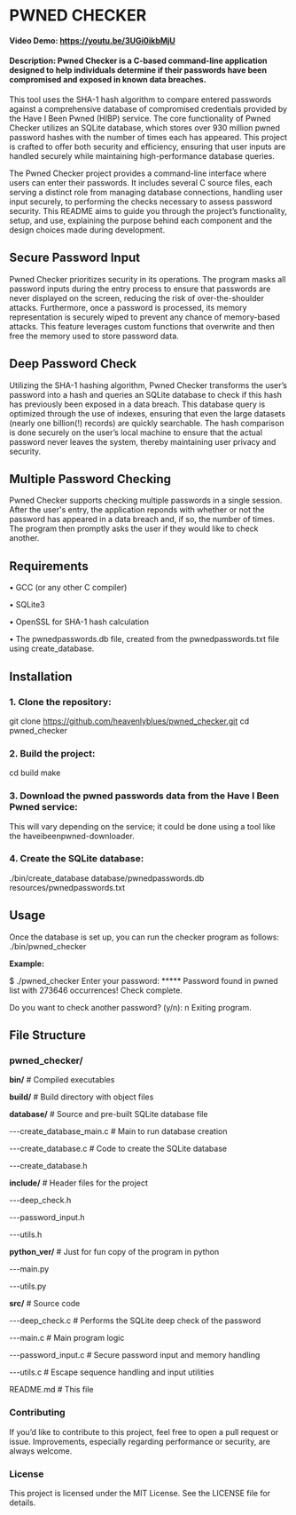 # PWNED CHECKER
#### Video Demo: https://youtu.be/3UGi0ikbMjU

#### Description: Pwned Checker is a C-based command-line application designed to help individuals determine if their passwords have been compromised and exposed in known data breaches. 

This tool uses the SHA-1 hash algorithm to compare entered passwords against a comprehensive database of compromised credentials provided by the Have I Been Pwned (HIBP) service. The core functionality of Pwned Checker utilizes an SQLite database, which stores over 930 million pwned password hashes with the number of times each has appeared. This project is crafted to offer both security and efficiency, ensuring that user inputs are handled securely while maintaining high-performance database queries.

The Pwned Checker project provides a command-line interface where users can enter their passwords. It includes several C source files, each serving a distinct role from managing database connections, handling user input securely, to performing the checks necessary to assess password security. This README aims to guide you through the project’s functionality, setup, and use, explaining the purpose behind each component and the design choices made during development.

## Secure Password Input

Pwned Checker prioritizes security in its operations. The program masks all password inputs during the entry process to ensure that passwords are never displayed on the screen, reducing the risk of over-the-shoulder attacks. Furthermore, once a password is processed, its memory representation is securely wiped to prevent any chance of memory-based attacks. This feature leverages custom functions that overwrite and then free the memory used to store password data.

## Deep Password Check

Utilizing the SHA-1 hashing algorithm, Pwned Checker transforms the user’s password into a hash and queries an SQLite database to check if this hash has previously been exposed in a data breach. This database query is optimized through the use of indexes, ensuring that even the large datasets (nearly one billion(!) records) are quickly searchable. The hash comparison is done securely on the user’s local machine to ensure that the actual password never leaves the system, thereby maintaining user privacy and security.

## Multiple Password Checking

Pwned Checker supports checking multiple passwords in a single session. After the user's entry, the application reponds with whether or not the password has appeared in a data breach and, if so, the number of times. The program then promptly asks the user if they would like to check another.


## Requirements

• GCC (or any other C compiler)

• SQLite3

• OpenSSL for SHA-1 hash calculation

• The pwnedpasswords.db file, created from the pwnedpasswords.txt file using create_database.


## Installation

### 1. Clone the repository:

git clone https://github.com/heavenlyblues/pwned_checker.git
cd pwned_checker

### 2. Build the project:

cd build
make

### 3. Download the pwned passwords data from the Have I Been Pwned service:

This will vary depending on the service; it could be done using a tool like the haveibeenpwned-downloader.

### 4. Create the SQLite database:

./bin/create_database database/pwnedpasswords.db resources/pwnedpasswords.txt

## Usage

Once the database is set up, you can run the checker program as follows:
./bin/pwned_checker

**Example:**

$ ./pwned_checker
Enter your password: *****
Password found in pwned list with 273646 occurrences!
Check complete.

Do you want to check another password? (y/n): n
Exiting program.



## File Structure

### pwned_checker/

**bin/** # Compiled executables

**build/** # Build directory with object files

**database/** # Source and pre-built SQLite database file

---create_database_main.c # Main to run database creation

---create_database.c # Code to create the SQLite database

---create_database.h

**include/** # Header files for the project

---deep_check.h

---password_input.h

---utils.h

**python_ver/** # Just for fun copy of the program in python

---main.py

---utils.py

**src/** # Source code

---deep_check.c # Performs the SQLite deep check of the password

---main.c # Main program logic

---password_input.c # Secure password input and memory handling

---utils.c # Escape sequence handling and input utilities

README.md # This file




### Contributing

If you’d like to contribute to this project, feel free to open a pull request or issue. Improvements, especially regarding performance or security, are always welcome.


### License

This project is licensed under the MIT License. See the LICENSE file for details.

